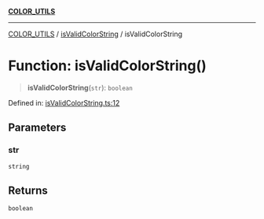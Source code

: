 [**COLOR_UTILS**](../../README.md)

***

[COLOR_UTILS](../../README.md) / [isValidColorString](../README.md) / isValidColorString

# Function: isValidColorString()

> **isValidColorString**(`str`): `boolean`

Defined in: [isValidColorString.ts:12](https://github.com/dailker/everyutil/blob/e265d7544f4e799da268d038a0a464c889a18367/src/color/isValidColorString.ts#L12)

## Parameters

### str

`string`

## Returns

`boolean`
